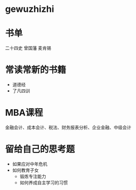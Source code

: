 # gewuzhizhi

# 书单
二十四史
曾国藩
麦肯锡

# 常读常新的书籍
* 道德经
* 了凡四训

# MBA课程
金融会计、成本会计、税法、财务报表分析、企业金融、中级会计

# 留给自己的思考题
* 如果应对中年危机
* 如何教育子女
	* 锻炼专注能力
	* 如何养成自主学习的习惯








































